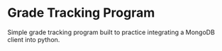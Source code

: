 # Grade Tracking Program
Simple grade tracking program built to practice integrating a MongoDB client into python.
